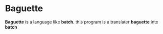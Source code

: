 # Baguette

**Baguette** is a language like **batch**. this program is a translater **baguette** into **batch**
